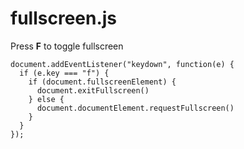 # fullscreen.js

Press **F** to toggle fullscreen

```
document.addEventListener("keydown", function(e) {
  if (e.key === "f") {
    if (document.fullscreenElement) {
      document.exitFullscreen()
    } else {
      document.documentElement.requestFullscreen()
    }
  }
});
```
